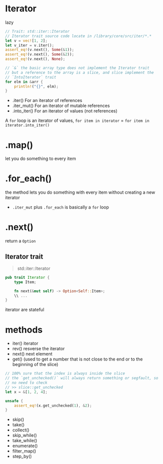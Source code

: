 # Iterator
lazy
```rust
// Trait: std::iter::Iterator
// Iterator trait source code locate in /library/core/src/iter/*.*
let v = vec![1, 2];
let v_iter = v.iter();
assert_eq!(v.next(), Some(&1));
assert_eq!(v.next(), Some(&2));
assert_eq!(v.next(), None);

// `&` the basic array type does not implement the Iterator trait
// but a reference to the array is a slice, and slice implement the 
// `IntoIterator` trait
for elm in &arr {
    println!("{}", elm);
}
```
- .iter()       For an iterator of references
- .iter_mut()   For an iterator of mutable references
- .into_iter()  For an iterator of values (not references)

A `for` loop is an iterator of values,
`for item in iterator` = `for item in iterator.into_iter()`

# .map()
let you do something to every item

# .for_each()
the method lets you do something with every item without creating a new iterator
- `.iter_mut` plus `.for_each` is basically a `for` loop

# .next()
return a `Option`

## Iterator trait
> std::iter::Iterator

```rust
pub trait Iterator {
    type Item;

    fn next(&mut self) -> Option<Self::Item>;
    \\ ...
}
```
iterator are stateful

# methods
- iter()        iterator
- rev()         resverse the iterator
- next()        next element
- get()         (used to get a number that is not close to the end or
                 to the beginning of the slice)
```rust
// 100% sure that the index is always inside the slice
// the `get_unchecked()` will always return something or segfault, so 
// no need to check
// >> slice::get_unchecked
let x = &[1, 2, 4];

unsafe {
    assert_eq!(x.get_unchecked(1), &2);
}

```
- skip()
- take()
- collect()
- skip_while()
- take_while()
- enumerate()
- filter_map()
- step_by()
